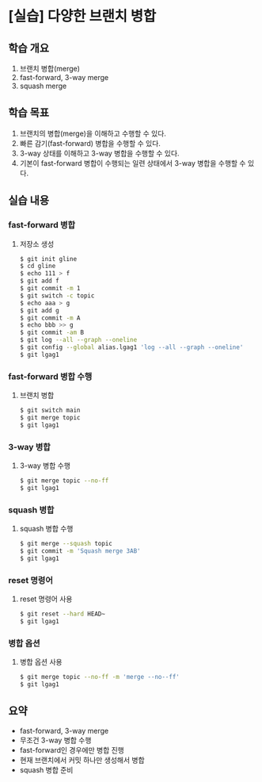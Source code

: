 # [실습] 다양한 브랜치 병합

## 학습 개요
1. 브랜치 병합(merge)
2. fast-forward, 3-way merge
3. squash merge

## 학습 목표
1. 브랜치의 병합(merge)을 이해하고 수행할 수 있다.
2. 빠른 감기(fast-forward) 병합을 수행할 수 있다.
3. 3-way 상태를 이해하고 3-way 병합을 수행할 수 있다.
4. 기본이 fast-forward 병합이 수행되는 일련 상태에서 3-way 병합을 수행할 수 있다.

## 실습 내용
### fast-forward 병합
1. 저장소 생성
    ```bash
    $ git init gline
    $ cd gline
    $ echo 111 > f
    $ git add f
    $ git commit -m 1
    $ git switch -c topic
    $ echo aaa > g
    $ git add g
    $ git commit -m A
    $ echo bbb >> g
    $ git commit -am B
    $ git log --all --graph --oneline
    $ git config --global alias.lgag1 'log --all --graph --oneline'
    $ git lgag1
    ```

### fast-forward 병합 수행
1. 브랜치 병합
    ```bash
    $ git switch main
    $ git merge topic
    $ git lgag1
    ```

### 3-way 병합
1. 3-way 병합 수행
    ```bash
    $ git merge topic --no-ff
    $ git lgag1
    ```

### squash 병합
1. squash 병합 수행
    ```bash
    $ git merge --squash topic
    $ git commit -m 'Squash merge 3AB'
    $ git lgag1
    ```

### reset 명령어
1. reset 명령어 사용
    ```bash
    $ git reset --hard HEAD~
    $ git lgag1
    ```

### 병합 옵션
1. 병합 옵션 사용
    ```bash
    $ git merge topic --no-ff -m 'merge --no--ff'
    $ git lgag1
    ```

## 요약
- fast-forward, 3-way merge
- 무조건 3-way 병합 수행
- fast-forward인 경우에만 병합 진행
- 현재 브랜치에서 커밋 하나만 생성해서 병합
- squash 병합 준비
